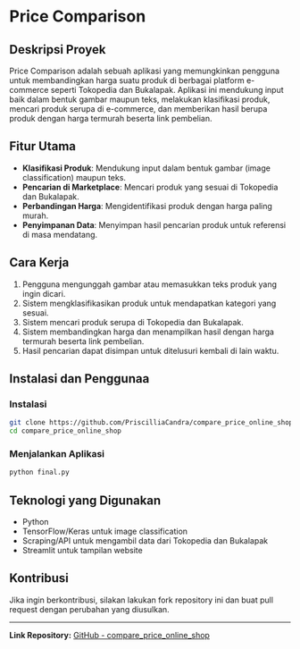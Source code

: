 # Price Comparison

## Deskripsi Proyek
Price Comparison adalah sebuah aplikasi yang memungkinkan pengguna untuk membandingkan harga suatu produk di berbagai platform e-commerce seperti Tokopedia dan Bukalapak. Aplikasi ini mendukung input baik dalam bentuk gambar maupun teks, melakukan klasifikasi produk, mencari produk serupa di e-commerce, dan memberikan hasil berupa produk dengan harga termurah beserta link pembelian.

## Fitur Utama
- **Klasifikasi Produk**: Mendukung input dalam bentuk gambar (image classification) maupun teks.
- **Pencarian di Marketplace**: Mencari produk yang sesuai di Tokopedia dan Bukalapak.
- **Perbandingan Harga**: Mengidentifikasi produk dengan harga paling murah.
- **Penyimpanan Data**: Menyimpan hasil pencarian produk untuk referensi di masa mendatang.

## Cara Kerja
1. Pengguna mengunggah gambar atau memasukkan teks produk yang ingin dicari.
2. Sistem mengklasifikasikan produk untuk mendapatkan kategori yang sesuai.
3. Sistem mencari produk serupa di Tokopedia dan Bukalapak.
4. Sistem membandingkan harga dan menampilkan hasil dengan harga termurah beserta link pembelian.
5. Hasil pencarian dapat disimpan untuk ditelusuri kembali di lain waktu.

## Instalasi dan Penggunaa

### Instalasi
```bash
git clone https://github.com/PriscilliaCandra/compare_price_online_shop.git
cd compare_price_online_shop
```

### Menjalankan Aplikasi
```bash
python final.py
```

## Teknologi yang Digunakan
- Python
- TensorFlow/Keras untuk image classification
- Scraping/API untuk mengambil data dari Tokopedia dan Bukalapak
- Streamlit untuk tampilan website

## Kontribusi
Jika ingin berkontribusi, silakan lakukan fork repository ini dan buat pull request dengan perubahan yang diusulkan.

---

**Link Repository:** [GitHub - compare_price_online_shop](https://github.com/PriscilliaCandra/compare_price_online_shop)

